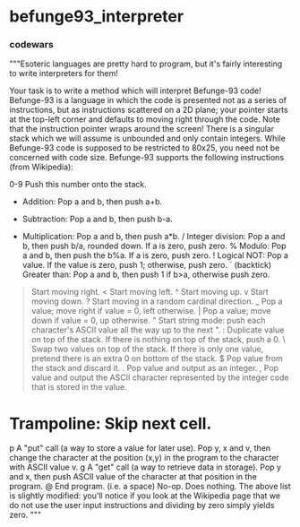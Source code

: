 # befunge93_interpreter

### codewars

"""Esoteric languages are pretty hard to program, but it's fairly interesting to write interpreters for them!

Your task is to write a method which will interpret Befunge-93 code! Befunge-93 is a language in which the code is presented not as a series of instructions, but as instructions scattered on a 2D plane; your pointer starts at the top-left corner and defaults to moving right through the code. Note that the instruction pointer wraps around the screen! There is a singular stack which we will assume is unbounded and only contain integers. While Befunge-93 code is supposed to be restricted to 80x25, you need not be concerned with code size. Befunge-93 supports the following instructions (from Wikipedia):

0-9 Push this number onto the stack.
+ Addition: Pop a and b, then push a+b.
- Subtraction: Pop a and b, then push b-a.
* Multiplication: Pop a and b, then push a*b.
/ Integer division: Pop a and b, then push b/a, rounded down. If a is zero, push zero.
% Modulo: Pop a and b, then push the b%a. If a is zero, push zero.
! Logical NOT: Pop a value. If the value is zero, push 1; otherwise, push zero.
` (backtick) Greater than: Pop a and b, then push 1 if b>a, otherwise push zero.
> Start moving right.
< Start moving left.
^ Start moving up.
v Start moving down.
? Start moving in a random cardinal direction.
_ Pop a value; move right if value = 0, left otherwise.
| Pop a value; move down if value = 0, up otherwise.
" Start string mode: push each character's ASCII value all the way up to the next ".
: Duplicate value on top of the stack. If there is nothing on top of the stack, push a 0.
\ Swap two values on top of the stack. If there is only one value, pretend there is an extra 0 on bottom of the stack.
$ Pop value from the stack and discard it.
. Pop value and output as an integer.
, Pop value and output the ASCII character represented by the integer code that is stored in the value.
# Trampoline: Skip next cell.
p A "put" call (a way to store a value for later use). Pop y, x and v, then change the character at the position (x,y) in the program to the character with ASCII value v.
g A "get" call (a way to retrieve data in storage). Pop y and x, then push ASCII value of the character at that position in the program.
@ End program.
(i.e. a space) No-op. Does nothing.
The above list is slightly modified: you'll notice if you look at the Wikipedia page that we do not use the user input instructions and dividing by zero simply yields zero.
"""

